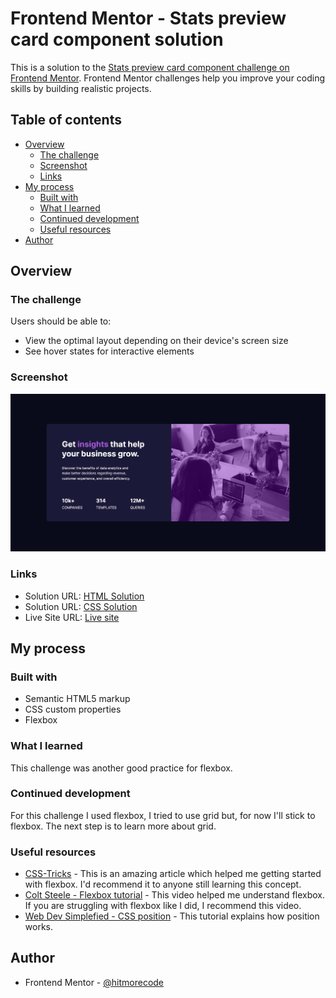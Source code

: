 # Frontend Mentor - Stats preview card component solution

This is a solution to the [Stats preview card component challenge on Frontend Mentor](https://www.frontendmentor.io/challenges/stats-preview-card-component-8JqbgoU62). Frontend Mentor challenges help you improve your coding skills by building realistic projects. 

## Table of contents

- [Overview](#overview)
  - [The challenge](#the-challenge)
  - [Screenshot](#screenshot)
  - [Links](#links)
- [My process](#my-process)
  - [Built with](#built-with)
  - [What I learned](#what-i-learned)
  - [Continued development](#continued-development)
  - [Useful resources](#useful-resources)
- [Author](#author)


## Overview

### The challenge

Users should be able to:

- View the optimal layout depending on their device's screen size
- See hover states for interactive elements

### Screenshot

![](./screenshot/screenshot_01.jpg)


### Links

- Solution URL: [HTML Solution](https://github.com/hitmorecode/stats_preview_card_component/blob/main/index.html)
- Solution URL: [CSS Solution](https://github.com/hitmorecode/stats_preview_card_component/blob/main/css/style.css)
- Live Site URL: [Live site](https://hitmorecode.github.io/3_column_preview_card_component/)

## My process

### Built with

- Semantic HTML5 markup
- CSS custom properties
- Flexbox


### What I learned

This challenge was another good practice for flexbox.

### Continued development

For this challenge I used flexbox, I tried to use grid but, for now I'll stick to flexbox.
The next step is to learn more about grid.


### Useful resources

- [CSS-Tricks](https://css-tricks.com/snippets/css/a-guide-to-flexbox/) - This is an amazing article which helped me getting started with flexbox. I'd recommend it to anyone still learning this concept.
- [Colt Steele - Flexbox tutorial](https://www.youtube.com/watch?v=qZv-rNx0jEA) - This video helped me understand flexbox. If you are struggling with flexbox like I did, I recommend this video.
- [Web Dev Simplefied - CSS position](https://www.youtube.com/watch?v=jx5jmI0UlXU) - This tutorial explains how position works.

## Author

- Frontend Mentor - [@hitmorecode](https://www.frontendmentor.io/profile/hitmorecode)